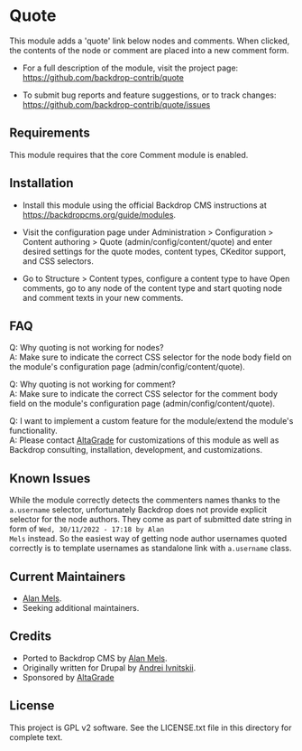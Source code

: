 # Quote

This module adds a 'quote' link below nodes and comments. When clicked, the
contents of the node or comment are placed into a new comment form.

* For a full description of the module, visit the project page:
  https://github.com/backdrop-contrib/quote

* To submit bug reports and feature suggestions, or to track changes:
  https://github.com/backdrop-contrib/quote/issues


## Requirements

This module requires that the core Comment module is enabled.

## Installation

- Install this module using the official Backdrop CMS instructions at
  https://backdropcms.org/guide/modules.

- Visit the configuration page under Administration > Configuration > Content authoring >
  Quote (admin/config/content/quote) and enter desired settings for the quote modes, content types, CKeditor support, and CSS selectors.

- Go to Structure > Content types, configure a content type to have Open comments, go to any node of the content type and start quoting node and comment texts in your new comments.

## FAQ

Q: Why quoting is not working for nodes?\
A: Make sure to indicate the correct CSS selector for the node body field on the module's configuration page (admin/config/content/quote).

Q: Why quoting is not working for comment?\
A: Make sure to indicate the correct CSS selector for the comment body field on the module's configuration page (admin/config/content/quote).

Q: I want to implement a custom feature for the module/extend the module's functionality.\
A: Please contact [AltaGrade](https://www.altagrade.com) for customizations of
this module as well as Backdrop consulting, installation, development, and customizations.


## Known Issues

While the module correctly detects the commenters names thanks to the <code>a.username</code> selector, unfortunately Backdrop does not provide explicit selector for the node authors. They come as part of submitted date string in form of <code>Wed, 30/11/2022 - 17:18 by Alan Mels</code> instead. So the easiest way of getting node author usernames quoted correctly is to template usernames as standalone link with <code>a.username</code> class.</div>

## Current Maintainers

- [Alan Mels](https://github.com/alanmels).
- Seeking additional maintainers.

## Credits

- Ported to Backdrop CMS by [Alan Mels](https://github.com/alanmels).
- Originally written for Drupal by [Andrei Ivnitskii](https://github.com/ivnish).
- Sponsored by [AltaGrade](https://www.altagrade.com)

## License

This project is GPL v2 software.
See the LICENSE.txt file in this directory for complete text.
